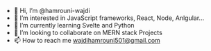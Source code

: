 - 👋 Hi, I’m @hamrouni-wajdi
- 👀 I’m interested in JavaScript frameworks, React, Node, Anlgular...
- 🌱 I’m currently learning Svelte and Python
- 💞️ I’m looking to collaborate on MERN stack Projects
- 📫 How to reach me wajdihamrouni501@gmail.com

<!---
hamrouni-wajdi/hamrouni-wajdi is a ✨ special ✨ repository because its `README.md` (this file) appears on your GitHub profile.
You can click the Preview link to take a look at your changes.
--->
